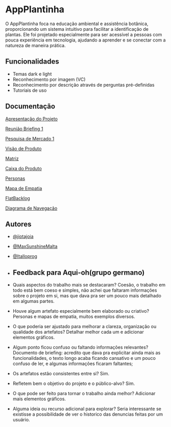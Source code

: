 # AppPlantinha


O AppPlantinha foca na educação ambiental e assistência botânica, proporcionando um sistema intuitivo para facilitar a identificação de plantas. Ele foi projetado especialmente para ser acessível a pessoas com pouca experiência em tecnologia, ajudando a aprender e se conectar com a natureza de maneira prática.




## Funcionalidades

- Temas dark e light
- Reconhecimento por imagem (VC)
- Reconhecimento por descrição através de perguntas pré-definidas
- Tutoriais de uso


## Documentação

[Apresentação do Projeto](https://www.canva.com/design/DAGXgrSO_0o/wrGx0KFzTWS3zleUgeod4w/edit?utm_content=DAGXgrSO_0o&utm_campaign=designshare&utm_medium=link2&utm_source=sharebutton)

[Reunião Briefing 1](https://docs.google.com/document/d/19c-x3AF_tO6xtqHLBqVJXcHQqigFtYhB/edit?usp=sharing&ouid=107283692590997326236&rtpof=true&sd=true)

[Pesquisa de Mercado 1](https://docs.google.com/document/d/1lA9FP3LFecWEbFGgJOPgBvmhHP4UIFRc1LZKi1tzNnY/edit?usp=sharing)

[Visão de Produto](https://drive.google.com/file/d/1eLiMDZySX3MLYv_AHfba_S7zv0_l2Fwl/view?usp=sharing)

[Matriz](https://drive.google.com/file/d/15LPuG3o1s_hIVnLK_kmix4TnFgsrbEoE/view?usp=sharing)

[Caixa do Produto](https://docs.google.com/document/d/1iDMqc_gotdnAfLRWD-vqKX4LM5wwEXz_fl4hF-Zz6-g/edit?usp=sharing)

[Personas](https://www.canva.com/design/DAGVjGoPh6w/K7UQ9ZtulSMO-n_tEU57NQ/edit?utm_content=DAGVjGoPh6w&utm_campaign=designshare&utm_medium=link2&utm_source=sharebutton)

[Mapa de Empatia](https://miro.com/app/board/uXjVLJtYUK4=/?share_link_id=314274249562)

[FlatBacklog](https://docs.google.com/spreadsheets/d/1jsSUVS6-3vh7oZx_Om3g7F_Ri3s8bOo7ubYbXhb3Y5c/edit?usp=sharing)

[Diagrama de Navegação]()

## Autores

- [@jiotajoia](https://github.com/jiotajoia)
- [@MaxSunshineMalta](https://github.com/MaxSunshineMalta)
- [@Italloprog](https://github.com/Italloprog)

- ## Feedback para Aqui-oh(grupo germano)
- Quais aspectos do trabalho mais se destacaram? Coesão, o trabalho em todo está bem coeso e simples, não achei que faltaram informações sobre o projeto em si, mas que dava pra ser um pouco mais detalhado em algumas partes.
- Houve algum artefato especialmente bem elaborado ou criativo? Personas e mapas de empatia, muitos exemplos diversos.
- O que poderia ser ajustado para melhorar a clareza, organização ou qualidade dos artefatos? Detalhar melhor cada um e adicionar elementos gráficos.
- Algum ponto ficou confuso ou faltando informações relevantes? Documento de briefing: acredito que dava pra explicitar ainda mais as funcionalidades, o texto longo acaba ficando cansativo e um pouco confuso de ler, e algumas informações ficaram faltantes;
- Os artefatos estão consistentes entre si? Sim.
- Refletem bem o objetivo do projeto e o público-alvo? Sim.
- O que pode ser feito para tornar o trabalho ainda melhor? Adicionar mais elementos gráficos.
- Alguma ideia ou recurso adicional para explorar? Seria interessante se existisse a possibilidade de ver o historico das denuncias feitas por um usuário.
